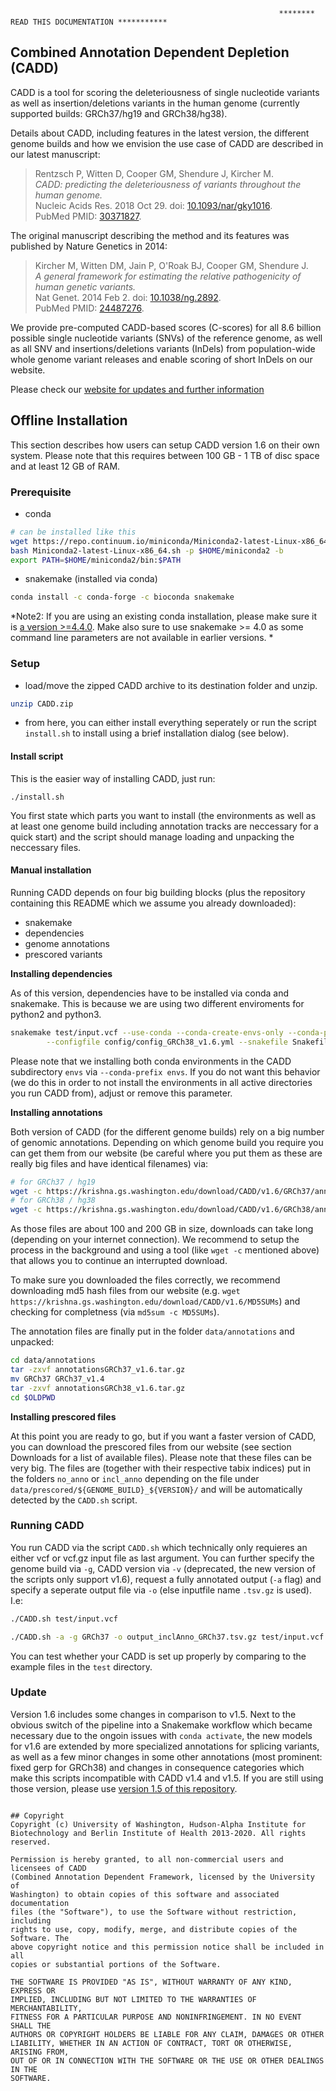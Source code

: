                                                                 ******** READ THIS DOCUMENTATION ***********
## Combined Annotation Dependent Depletion (CADD)

CADD is a tool for scoring the deleteriousness of single nucleotide variants as well as insertion/deletions variants in the human genome (currently supported builds: GRCh37/hg19 and GRCh38/hg38).

Details about CADD, including features in the latest version, the different genome builds and how we envision the use case of CADD are described in our latest manuscript:
<blockquote>
    Rentzsch P, Witten D, Cooper GM, Shendure J, Kircher M. <br>
    <i>CADD: predicting the deleteriousness of variants throughout the human genome.</i><br>
    Nucleic Acids Res. 2018 Oct 29. doi: <a target="_blank" href="http://dx.doi.org/10.1093/nar/gky1016">10.1093/nar/gky1016</a>.<br>
    PubMed PMID: <a target="_blank" href="http://www.ncbi.nlm.nih.gov/pubmed/30371827">30371827</a>.
</blockquote>
The original manuscript describing the method and its features was published by Nature Genetics in 2014:
<blockquote>
Kircher M, Witten DM, Jain P, O'Roak BJ, Cooper GM, Shendure J. <br>
<i>A general framework for estimating the relative pathogenicity of human genetic variants.</i><br>
Nat Genet. 2014 Feb 2. doi: <a target="_blank" href="http://dx.doi.org/10.1038/ng.2892">10.1038/ng.2892</a>.<br>
PubMed PMID: <a target="_blank" href="http://www.ncbi.nlm.nih.gov/pubmed/24487276">24487276</a>.
</blockquote>

We provide pre-computed CADD-based scores (C-scores) for all 8.6 billion possible single nucleotide variants (SNVs) of the reference genome, as well as
all SNV and insertions/deletions variants (InDels) from population-wide whole genome variant releases and enable scoring of short InDels on our website.

Please check our [website for updates and further information](http://cadd.gs.washington.edu)

## Offline Installation

This section describes how users can setup CADD version 1.6 on their own system. Please note that this requires between 100 GB - 1 TB of disc space and at least 12 GB of RAM.

### Prerequisite

- conda
```bash
# can be installed like this
wget https://repo.continuum.io/miniconda/Miniconda2-latest-Linux-x86_64.sh
bash Miniconda2-latest-Linux-x86_64.sh -p $HOME/miniconda2 -b
export PATH=$HOME/miniconda2/bin:$PATH
```
- snakemake (installed via conda)
```bash
conda install -c conda-forge -c bioconda snakemake
```

*Note2: If you are using an existing conda installation, please make sure it is [a version >=4.4.0](https://github.com/conda/conda/issues/3200). Make also sure to use snakemake >= 4.0 as some command line parameters are not available in earlier versions. *

### Setup

- load/move the zipped CADD archive to its destination folder and unzip.

```bash
unzip CADD.zip
```

- from here, you can either install everything seperately or run the script `install.sh` to install using a brief installation dialog (see below).

#### Install script

This is the easier way of installing CADD, just run:

```
./install.sh
```

You first state which parts you want to install (the environments as well as at least one genome build including annotation tracks are neccessary for a quick start) and the script should manage loading and unpacking the neccessary files.

#### Manual installation

Running CADD depends on four big building blocks (plus the repository containing this README which we assume you already downloaded):

 - snakemake
 - dependencies
 - genome annotations
 - prescored variants

**Installing dependencies**

As of this version, dependencies have to be installed via conda and snakemake. This is because we are using two different enviroments for python2 and python3.

```bash
snakemake test/input.vcf --use-conda --conda-create-envs-only --conda-prefix envs \
        --configfile config/config_GRCh38_v1.6.yml --snakefile Snakefile
```

Please note that we installing both conda environments in the CADD subdirectory `envs` via `--conda-prefix envs`. If you do not want this behavior (we do this in order to not install the environments in all active directories you run CADD from), adjust or remove this parameter.

**Installing annotations**

Both version of CADD (for the different genome builds) rely on a big number of genomic annotations. Depending on which genome build you require you can get them from our website (be careful where you put them as these are really big files and have identical filenames) via:

```bash
# for GRCh37 / hg19
wget -c https://krishna.gs.washington.edu/download/CADD/v1.6/GRCh37/annotationsGRCh37_v1.6.tar.gz
# for GRCh38 / hg38
wget -c https://krishna.gs.washington.edu/download/CADD/v1.6/GRCh38/annotationsGRCh38_v1.6.tar.gz
```

As those files are about 100 and 200 GB in size, downloads can take long (depending on your internet connection). We recommend to setup the process in the background and using a tool (like `wget -c` mentioned above) that allows you to continue an interrupted download.

To make sure you downloaded the files correctly, we recommend downloading md5 hash files from our website (e.g. `wget https://krishna.gs.washington.edu/download/CADD/v1.6/MD5SUMs`) and checking for completness (via `md5sum -c MD5SUMs`).

The annotation files are finally put in the folder `data/annotations` and unpacked:

```bash
cd data/annotations
tar -zxvf annotationsGRCh37_v1.6.tar.gz
mv GRCh37 GRCh37_v1.4
tar -zxvf annotationsGRCh38_v1.6.tar.gz
cd $OLDPWD
```

**Installing prescored files**

At this point you are ready to go, but if you want a faster version of CADD, you can download the prescored files from our website (see section Downloads for a list of available files). Please note that these files can be very big. The files are (together with their respective tabix indices) put in the folders `no_anno` or `incl_anno` depending on the file under `data/prescored/${GENOME_BUILD}_${VERSION}/` and will be automatically detected by the `CADD.sh` script.

### Running CADD

You run CADD via the script `CADD.sh` which technically only requieres an either vcf or vcf.gz input file as last argument. You can further specify the genome build via `-g`, CADD version via `-v` (deprecated, the new version of the scripts only support v1.6), request a fully annotated output (`-a` flag) and specify a seperate output file via `-o` (else inputfile name `.tsv.gz` is used). I.e:

```bash
./CADD.sh test/input.vcf

./CADD.sh -a -g GRCh37 -o output_inclAnno_GRCh37.tsv.gz test/input.vcf
```

You can test whether your CADD is set up properly by comparing to the example files in the `test` directory.

### Update

Version 1.6 includes some changes in comparison to v1.5. Next to the obvious switch of the pipeline into a Snakemake workflow which became necessary due to the ongoin issues with `conda activate`, the new models for v1.6 are extended by more specialized annotations for splicing variants, as well as a few minor changes in some other annotations (most prominent: fixed gerp for GRCh38) and changes in consequence categories which make this scripts incompatible with CADD v1.4 and v1.5. If you are still using those version, please use [version 1.5 of this repository](https://github.com/kircherlab/CADD-scripts/archive/CADD1.5.zip).

```

## Copyright
Copyright (c) University of Washington, Hudson-Alpha Institute for
Biotechnology and Berlin Institute of Health 2013-2020. All rights reserved.

Permission is hereby granted, to all non-commercial users and licensees of CADD
(Combined Annotation Dependent Framework, licensed by the University of
Washington) to obtain copies of this software and associated documentation
files (the "Software"), to use the Software without restriction, including
rights to use, copy, modify, merge, and distribute copies of the Software. The
above copyright notice and this permission notice shall be included in all
copies or substantial portions of the Software.

THE SOFTWARE IS PROVIDED "AS IS", WITHOUT WARRANTY OF ANY KIND, EXPRESS OR
IMPLIED, INCLUDING BUT NOT LIMITED TO THE WARRANTIES OF MERCHANTABILITY,
FITNESS FOR A PARTICULAR PURPOSE AND NONINFRINGEMENT. IN NO EVENT SHALL THE
AUTHORS OR COPYRIGHT HOLDERS BE LIABLE FOR ANY CLAIM, DAMAGES OR OTHER
LIABILITY, WHETHER IN AN ACTION OF CONTRACT, TORT OR OTHERWISE, ARISING FROM,
OUT OF OR IN CONNECTION WITH THE SOFTWARE OR THE USE OR OTHER DEALINGS IN THE
SOFTWARE.
